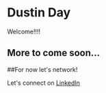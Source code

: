 # Dustin Day
Welcome!!!!

## More to come soon...

##For now let's network!

Let's connect on [LinkedIn](https://www.linkedin.com/in/dustinrday/)
